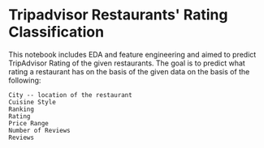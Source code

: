 # Tripadvisor Restaurants' Rating Classification

This notebook includes EDA and feature engineering and aimed to predict TripAdvisor Rating of the given restaurants. 
The goal is to predict what rating a restaurant has on the basis of the given data on the basis of the following:

```
City -- location of the restaurant
Cuisine Style 
Ranking                               
Rating                                
Price Range                       
Number of Reviews                  
Reviews                               
```
